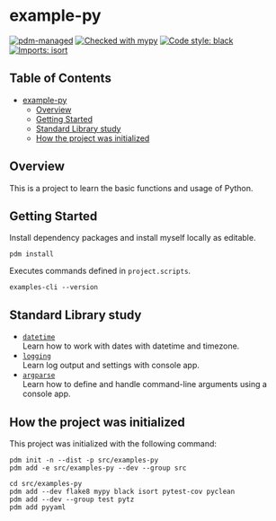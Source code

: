 # example-py

[![pdm-managed](https://img.shields.io/badge/pdm-managed-blueviolet)](https://pdm.fming.dev)
[![Checked with mypy](https://www.mypy-lang.org/static/mypy_badge.svg)](https://mypy-lang.org/)
[![Code style: black](https://img.shields.io/badge/code%20style-black-000000.svg)](https://github.com/psf/black)
[![Imports: isort](https://img.shields.io/badge/%20imports-isort-%231674b1?style=flat&labelColor=ef8336)](https://pycqa.github.io/isort/)

## Table of Contents <!-- omit in toc -->

- [example-py](#example-py)
  - [Overview](#overview)
  - [Getting Started](#getting-started)
  - [Standard Library study](#standard-library-study)
  - [How the project was initialized](#how-the-project-was-initialized)


## Overview 

This is a project to learn the basic functions and usage of Python.

## Getting Started  

Install dependency packages and install myself locally as editable.

```shell
pdm install
```

Executes commands defined in `project.scripts`.

```shell
examples-cli --version
```

## Standard Library study

- [`datetime`](./tests/libraries/datetime/)<br>
  Learn how to work with dates with datetime and timezone.
- [`logging`](./src/examples/libraries/logging/)<br>
  Learn log output and settings with console app.
- [`argparse`](./src/examples/libraries/argparse/)<br>
  Learn how to define and handle command-line arguments using a console app.


## How the project was initialized

This project was initialized with the following command:

```shell
pdm init -n --dist -p src/examples-py
pdm add -e src/examples-py --dev --group src

cd src/examples-py
pdm add --dev flake8 mypy black isort pytest-cov pyclean
pdm add --dev --group test pytz 
pdm add pyyaml
```

<!-- // spell-checker:words argparse -->
<!-- // spell-checker:words pyyaml -->
